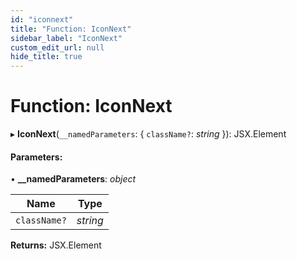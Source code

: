```yaml
---
id: "iconnext"
title: "Function: IconNext"
sidebar_label: "IconNext"
custom_edit_url: null
hide_title: true
---
```


# Function: IconNext

▸ **IconNext**(`__namedParameters`: { `className?`: *string*  }): JSX.Element

#### Parameters:

• **__namedParameters**: *object*

Name | Type |
------ | ------ |
`className?` | *string* |

**Returns:** JSX.Element
